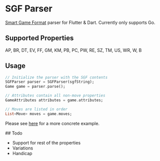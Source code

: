 # SGF Parser

[Smart Game Format](https://en.wikipedia.org/wiki/Smart_Game_Format) parser for Flutter & Dart. Currently only supports Go.

## Supported Properties

AP, BR, DT, EV, FF, GM, KM, PB, PC, PW, RE, SZ, TM, US, WR, W, B

## Usage

```dart
// Initialize the parser with the SGF contents
SGFParser parser = SGFParser(sgfString);
Game game = parser.parse();

// Attributes contain all non-move properties
GameAttributes attributes = game.attributes;

// Moves are listed in order
List<Move> moves = game.moves;
```

Please see [here](https://github.com/umutseven92/SGFParser/blob/master/lib/example/example.dart) for a more concrete example.

## Todo

- Support for rest of the properties
- Variations
- Handicap
